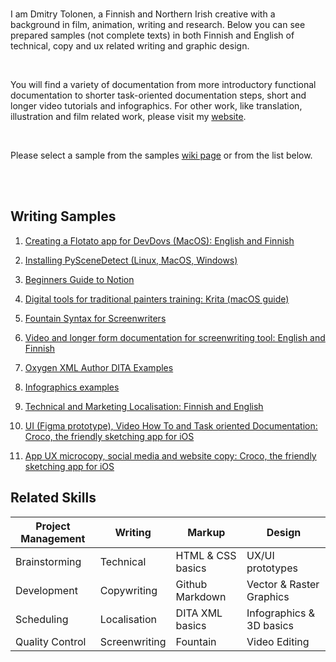 


<br>



I am Dmitry Tolonen, a Finnish and Northern Irish creative with a background in film, animation, writing and research. Below you can see prepared samples (not complete texts) in both Finnish and English of technical, copy and ux related writing and graphic design. 

<br>

You will find a variety of documentation from more introductory functional documentation to shorter task-oriented documentation steps, short and longer video tutorials and infographics. For other work, like translation, illustration and film related work, please visit my <a href="https://www.dmitrytolonen.com" style="_blank">website</a>.

<br>

Please select a sample from the samples <a href="https://github.com/dtolonen/technical_writing_portfolio/wiki">wiki page</a> or from the list below.

<br><br>

## Writing Samples


1. [Creating a Flotato app for DevDovs (MacOS): English and Finnish](https://github.com/dtolonen/technical_writing_portfolio/wiki/Creating-a-Flotato-app-for-DevDovs-(MacOS):-English--and-Finnish)

2. [Installing PySceneDetect (Linux, MacOS, Windows)](https://github.com/dtolonen/technical_writing_portfolio/wiki/Installing-PySceneDetect-(Linux,-MacOS,-Windows))

3. [Beginners Guide to Notion](https://github.com/dtolonen/technical_writing_portfolio/wiki/Beginners-guide-to-Notion)

4. [Digital tools for traditional painters training: Krita (macOS guide)](https://github.com/dtolonen/technical_writing_portfolio/wiki/Digital-tools-for-traditional-painters-training:-Krita-(macOS-guide))

5. [Fountain Syntax for Screenwriters](https://github.com/dtolonen/technical_writing_portfolio/wiki/Fountain-Syntax-for-Screenwriters)


6. [Video and longer form documentation for screenwriting tool: English and Finnish](https://github.com/dtolonen/technical_writing_portfolio/wiki/Video-and-longer-form-documentation-for-screenwriting-tool:-English-and-Finnish)



7. [Oxygen XML Author DITA Examples](https://github.com/dtolonen/technical_writing_portfolio/wiki/Oxygen-XML-Author-DITA-Examples)


8. [Infographics examples](https://github.com/dtolonen/technical_writing_portfolio/wiki/Infographics-examples)


9. [Technical and Marketing Localisation: Finnish and English](https://github.com/dtolonen/technical_writing_portfolio/wiki/Technical-and-Marketing-Localisation:-Finnish-and-English)


10. [UI (Figma prototype), Video How To and Task oriented Documentation: Croco, the friendly sketching app for iOS](https://github.com/dtolonen/technical_writing_portfolio/wiki/UI-(Figma-prototype),-Video-How-To-and-Task-oriented-Documentation:-Croco,-the-friendly-sketching-app-for-iOS)


11. [App UX microcopy, social media and website copy: Croco, the friendly sketching app for iOS](https://github.com/dtolonen/technical_writing_portfolio/wiki/App-UX-microcopy,-social-media-and-website-copy:-Croco,-the-friendly-sketching-app-for-iOS)



## Related Skills

| **Project Management** | **Writing** | **Markup** | **Design** |
 --- | --- | --- | --- 
| Brainstorming | Technical | HTML & CSS basics | UX/UI prototypes |
| Development | Copywriting | Github Markdown | Vector & Raster Graphics |
| Scheduling | Localisation | DITA XML basics | Infographics & 3D basics |
| Quality Control | Screenwriting | Fountain | Video Editing |

<br><br>

